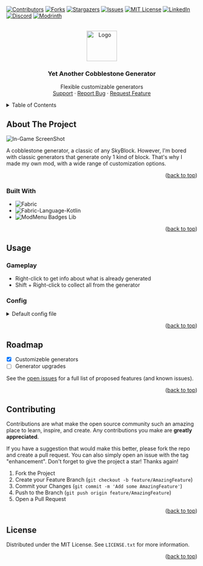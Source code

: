 <a name="readme-top"></a>

[![Contributors][contributors-shield]][contributors-url]
[![Forks][forks-shield]][forks-url]
[![Stargazers][stars-shield]][stars-url]
[![Issues][issues-shield]][issues-url]
[![MIT License][license-shield]][license-url]
[![LinkedIn][linkedin-shield]][linkedin-url]
[![Discord][discord-shield]][discord-url]
[![Modrinth][modrinth-shield]][modrinth-url]

<br />
<div align="center">
  <a href="https://github.com/syorito-hatsuki/yet-another-cobble">
    <img src="https://github.com/syorito-hatsuki/yet-another-cobble-gen/blob/1.20/src/main/resources/assets/yacg/icon.png" alt="Logo" width="80" height="80">
  </a>

<h3 align="center">Yet Another Cobblestone Generator</h3>

  <p align="center">
    Flexible customizable generators
    <br />
    <a href="https://discord.gg/pbwnMwnUD6">Support</a>
    ·
    <a href="https://github.com/syorito-hatsuki/yet-another-cobble-gen/issues">Report Bug</a>
    ·
    <a href="https://github.com/syorito-hatsuki/yet-another-cobble-gen/issues">Request Feature</a>
  </p>
</div>

<details>
  <summary>Table of Contents</summary>
  <ol>
    <li>
      <a href="#about-the-project">About The Project</a>
      <ul>
        <li><a href="#built-with">Built With</a></li>
      </ul>
    </li>
    <li>
      <a href="#usage">Usage</a>
      <ul>
        <li><a href="#gameplay">Gameplay</a></li>
        <li><a href="#config">Config</a></li>
      </ul>
    </li>
    <li><a href="#roadmap">Roadmap</a></li>
    <li><a href="#contributing">Contributing</a></li>
    <li><a href="#license">License</a></li>
  </ol>
</details>

## About The Project

![In-Game ScreenShot][screenshot]

A cobblestone generator, a classic of any SkyBlock. However, I'm bored with classic generators that generate only 1 kind of block. That's why I made my own mod, with a wide range of customization options.

<p align="right">(<a href="#readme-top">back to top</a>)</p>

### Built With

* ![Fabric][fabric]
* ![Fabric-Language-Kotlin][fabric-language-kotlin]
* ![ModMenu Badges Lib][modmenu-badges-lib]

<p align="right">(<a href="#readme-top">back to top</a>)</p>

## Usage

### Gameplay

* Right-click to get info about what is already generated
* Shift + Right-click to collect all from the generator

### Config

<details>
  <summary>Default config file</summary>
  
  ```json
  {
      "generators": {
          "cobble": [
              {
                  "itemId": "minecraft:cobblestone",
                  "coefficient": 100,
                  "count": 1
              },
              {
                  "itemId": "minecraft:cobbled_deepslate",
                  "coefficient": 30,
                  "count": 1
              },
              {
                  "itemId": "minecraft:mossy_cobblestone",
                  "coefficient": 10,
                  "count": 1
              }
          ],
          "ore": [
              {
                  "itemId": "minecraft:coal_ore",
                  "coefficient": 100,
                  "count": 1
              },
              {
                  "itemId": "minecraft:copper_ore",
                  "coefficient": 70,
                  "count": 1
              },
              {
                  "itemId": "minecraft:iron_ore",
                  "coefficient": 50,
                  "count": 1
              },
              {
                  "itemId": "minecraft:gold_ore",
                  "coefficient": 30,
                  "count": 1
              },
              {
                  "itemId": "minecraft:redstone_ore",
                  "coefficient": 20,
                  "count": 1
              },
              {
                  "itemId": "minecraft:lapis_ore",
                  "coefficient": 20,
                  "count": 1
              },
              {
                  "itemId": "minecraft:diamond_ore",
                  "coefficient": 15,
                  "count": 1
              },
              {
                  "itemId": "minecraft:emerald_ore",
                  "coefficient": 10,
                  "count": 1
              },
              {
                  "itemId": "minecraft:nether_quartz_ore",
                  "coefficient": 5,
                  "count": 1
              }
          ],
          "stone": [
              {
                  "itemId": "minecraft:stone",
                  "coefficient": 100,
                  "count": 1
              },
              {
                  "itemId": "minecraft:diorite",
                  "coefficient": 50,
                  "count": 1
              },
              {
                  "itemId": "minecraft:granite",
                  "coefficient": 50,
                  "count": 1
              },
              {
                  "itemId": "minecraft:andesite",
                  "coefficient": 50,
                  "count": 1
              },
              {
                  "itemId": "minecraft:calcite",
                  "coefficient": 20,
                  "count": 1
              },
              {
                  "itemId": "minecraft:dripstone_block",
                  "coefficient": 20,
                  "count": 1
              },
              {
                  "itemId": "minecraft:deepslate",
                  "coefficient": 5,
                  "count": 1
              }
          ]
      }
  }
  ```
  
</details>

<p align="right">(<a href="#readme-top">back to top</a>)</p>

## Roadmap

- [x] Customizeble generators
- [ ] Generator upgrades

See the [open issues](https://github.com/syorito-hatsuki/yet-another-cobble-gen/issues) for a full list of proposed features (and known issues).

<p align="right">(<a href="#readme-top">back to top</a>)</p>

## Contributing

Contributions are what make the open source community such an amazing place to learn, inspire, and create. Any contributions you make are **greatly appreciated**.

If you have a suggestion that would make this better, please fork the repo and create a pull request. You can also simply open an issue with the tag "enhancement".
Don't forget to give the project a star! Thanks again!

1. Fork the Project
2. Create your Feature Branch (`git checkout -b feature/AmazingFeature`)
3. Commit your Changes (`git commit -m 'Add some AmazingFeature'`)
4. Push to the Branch (`git push origin feature/AmazingFeature`)
5. Open a Pull Request

<p align="right">(<a href="#readme-top">back to top</a>)</p>

## License

Distributed under the MIT License. See `LICENSE.txt` for more information.

<p align="right">(<a href="#readme-top">back to top</a>)</p>

[contributors-shield]: https://img.shields.io/github/contributors/syorito-hatsuki/yet-another-cobble-gen.svg?style=for-the-badge
[contributors-url]: https://github.com/syorito-hatsuki/yet-another-cobble-gen/graphs/contributors
[forks-shield]: https://img.shields.io/github/forks/syorito-hatsuki/yet-another-cobble-gen.svg?style=for-the-badge
[forks-url]: https://github.com/syorito-hatsuki/yet-another-cobble-gen/network/members
[stars-shield]: https://img.shields.io/github/stars/syorito-hatsuki/yet-another-cobble-gen.svg?style=for-the-badge
[stars-url]: https://github.com/syorito-hatsuki/yet-another-cobble-gen/stargazers
[issues-shield]: https://img.shields.io/github/issues/syorito-hatsuki/yet-another-cobble-gen.svg?style=for-the-badge
[issues-url]: https://github.com/syorito-hatsuki/yet-another-cobble-gen/issues
[license-shield]: https://img.shields.io/github/license/syorito-hatsuki/yet-another-cobble-gen.svg?style=for-the-badge
[license-url]: https://github.com/syorito-hatsuki/yet-another-cobble-gen/blob/master/LICENSE.txt
[linkedin-shield]: https://img.shields.io/badge/-LinkedIn-black.svg?style=for-the-badge&logo=linkedin&colorB=555
[linkedin-url]: https://linkedin.com/in/kit-lehto
[screenshot]: https://cdn-raw.modrinth.com/data/xPsKRMUF/images/047a2072ffe8fe5368479d0560eb2bbca2b1ef5f.png
[fabric]: https://img.shields.io/badge/fabric%20api-DBD0B4?style=for-the-badge
[fabric-language-kotlin]: https://img.shields.io/badge/fabric%20language%20kotlin-7F52FF?style=for-the-badge&logo=kotlin&logoColor=white
[modmenu-badges-lib]: https://img.shields.io/badge/modmenu%20badges%20lib-434956?style=for-the-badge
[discord-shield]: https://img.shields.io/discord/1032138561618726952?logo=discord&logoColor=white&style=for-the-badge&label=Discord
[discord-url]: https://discord.gg/pbwnMwnUD6
[modrinth-shield]: https://img.shields.io/modrinth/v/yacg?label=Modrinth&style=for-the-badge
[modrinth-url]: https://modrinth.com/mod/yacg

